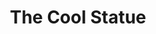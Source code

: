 ---
pid: LLP230
title: The Cool Statue
location_transcription: Next to A Tall building
zipcode: 
outside_phl: 
neighborhood: 
age: '11'
age_range: 6-13
instagram: 
image_file_name: LLP_230.jpg
proposal_transcription: |-
  I did this statue to represent that people should be cool.

  COOL
topic: Pop Culture,Uplifting
topic_summary: 0, 0
type: Sculpture Statue
keywords_other: cool, love statue
credit: Alex Perez
image_labels: 
twitter: 
facebook: 
permalink: "/monuments/llp230/"
layout: item-page
---